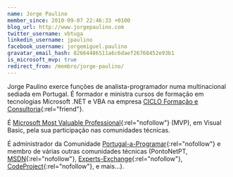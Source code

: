 ```yaml
---
name: Jorge Paulino
member_since: 2010-09-07 22:46:33 +0100
blog_url: http://www.jorgepaulino.com
twitter_username: vbtuga
linkedin_username: jpaulino
facebook_username: jorgemiguel.paulino
gravatar_email_hash: 82664486511a6c6daef26768452e93b1
is_microsoft_mvp: true
redirect_from: /membro/jorge-paulino/
---
```

Jorge Paulino exerce funções de analista-programador numa multinacional sediada em Portugal. É formador e ministra cursos de formação em tecnologias Microsoft .NET e VBA na empresa [CICLO Formação e Consultoria][1]{:rel="friend"}.

É [Microsoft Most Valuable Professional][2]{:rel="nofollow"} (MVP), em Visual Basic, pela sua participação nas comunidades técnicas.

É administrador da Comunidade [Portugal-a-Programar][3]{:rel="nofollow"} e membro de várias outras comunidades técnicas (PontoNetPT, [MSDN][4]{:rel="nofollow"}, [Experts-Exchange][5]{:rel="nofollow"}, [CodeProject][6]{:rel="nofollow"}, e mais...).

[1]: http://ciclo.pt
[2]: https://mvp.support.microsoft.com/profile/Jorge.Paulino "Veja o meu perfil MVP no site da Microsoft"
[3]: http://www.portugal-a-programar.org "Comunidade Portugal-a-Programar"
[4]: http://msdn.microsoft.com/pt-pt/
[5]: http://www.experts-exchange.com/M_1696790.html
[6]: http://www.codeproject.com/script/Membership/View.aspx?mid=2571658


